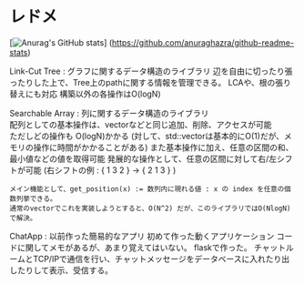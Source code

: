 # レドメ
[![Anurag's GitHub stats](https://github-readme-stats.vercel.app/api?username=NokonoKotlin)]
(https://github.com/anuraghazra/github-readme-stats)


Link-Cut Tree  :  グラフに関するデータ構造のライブラリ
	辺を自由に切ったり張ったりした上で、Tree上のpathに関する情報を管理できる。
	LCAや、根の張り替えにも対応
	構築以外の各操作はO(logN)





Searchable Array  :  列に関するデータ構造のライブラリ	
	配列としての基本操作は、vectorなどと同じ追加、削除、アクセスが可能	
	ただしどの操作も O(logN)かかる (対して、std::vectorは基本的にO(1)だが、メモリの操作に時間がかかることがある)
	また基本操作に加え、任意の区間の和、最小値などの値を取得可能
	発展的な操作として、任意の区間に対して右/左シフトが可能 (右シフトの例 : { 1 3 2 } → { 2 1 3 } )
	
	メイン機能として、get_position(x) := 数列内に現れる値 : x の index を任意の個数列挙できる。
	通常のvectorでこれを実装しようとすると、O(N^2) だが、このライブラリではO(NlogN)で解決。



ChatApp  :  以前作った簡易的なアプリ
	初めて作った動くアプリケーション
	コードに関してメモがあるが、あまり覚えてはいない。
	flaskで作った。
	チャットルームとTCP/IPで通信を行い、チャットメッセージをデータベースに入れたり出したりして表示、受信する。
	